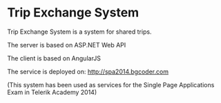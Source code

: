 Trip Exchange System
====================

Trip Exchange System is a system for shared trips.

The server is based on ASP.NET Web API

The client is based on AngularJS

The service is deployed on: http://spa2014.bgcoder.com

(This system has been used as services for the Single Page Applications Exam in Telerik Academy 2014)
